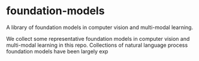 # foundation-models
A library of foundation models in computer vision and multi-modal learning. 

We collect some representative foundation models in computer vision and multi-modal learning in this repo. Collections of natural language process foundation models have been largely exp